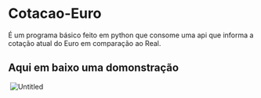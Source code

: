 # Cotacao-Euro
É um programa básico feito em python que consome uma api que informa a cotação atual do Euro em comparação ao Real.

## Aqui em baixo uma domonstração
<img> ![Untitled](https://user-images.githubusercontent.com/68513456/179422239-854586e8-0c48-4057-842b-618e85deb910.png) </img>
